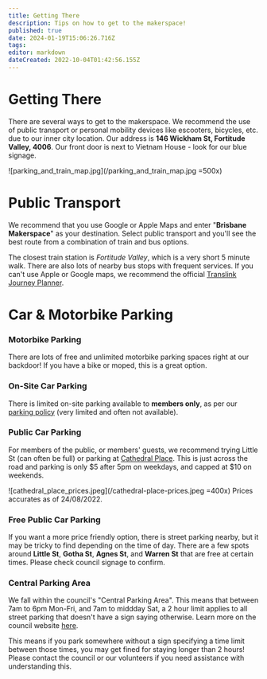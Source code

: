 ```yaml
---
title: Getting There
description: Tips on how to get to the makerspace!
published: true
date: 2024-01-19T15:06:26.716Z
tags: 
editor: markdown
dateCreated: 2022-10-04T01:42:56.155Z
---
```


# Getting There
There are several ways to get to the makerspace. We recommend the use of public transport or personal mobility devices like escooters, bicycles, etc. due to our inner city location. Our address is **146 Wickham St, Fortitude Valley, 4006**. Our front door is next to Vietnam House - look for our blue signage.

![parking_and_train_map.jpg](/parking_and_train_map.jpg =500x)

# Public Transport
We recommend that you use Google or Apple Maps and enter "**Brisbane Makerspace**" as your destination. Select public transport and you'll see the best route from a combination of train and bus options.

The closest train station is *Fortitude Valley*, which is a very short 5 minute walk. There are also lots of nearby bus stops with frequent services. If you can't use Apple or Google maps, we recommend the official [Translink Journey Planner](https://jp.translink.com.au/plan-your-journey/journey-planner).

# Car & Motorbike Parking
### Motorbike Parking
There are lots of free and unlimited motorbike parking spaces right at our backdoor! If you have a bike or moped, this is a great option.

### On-Site Car Parking
There is limited on-site parking available to **members only**, as per our [parking policy](/policies/parking) (very limited and often not available).

### Public Car Parking
For members of the public, or members' guests, we recommend trying Little St (can often be full) or parking at [Cathedral Place](https://goo.gl/maps/LE3iVDVs6yrzeh1e7). This is just across the road and parking is only $5 after 5pm on weekdays, and capped at $10 on weekends.


![cathedral_place_prices.jpeg](/cathedral-place-prices.jpeg =400x)
Prices accurates as of 24/08/2022.

### Free Public Car Parking

If you want a more price friendly option, there is street parking nearby, but it may be tricky to find depending on the time of day. There are a few spots around **Little St**, **Gotha St**, **Agnes St**, and **Warren St** that are free at certain times. Please check council signage to confirm.

### Central Parking Area
We fall within the council's "Central Parking Area". This means that between 7am to 6pm Mon-Fri, and 7am to middday Sat, a 2 hour limit applies to all street parking that doesn't have a sign saying otherwise. Learn more on the council website [here](https://www.brisbane.qld.gov.au/traffic-and-transport/parking-in-brisbane/parking-permits/brisbane-central-traffic-area).

This means if you park somewhere without a sign specifying a time limit between those times, you may get fined for staying longer than 2 hours! Please contact the council or our volunteers if you need assistance with understanding this.
